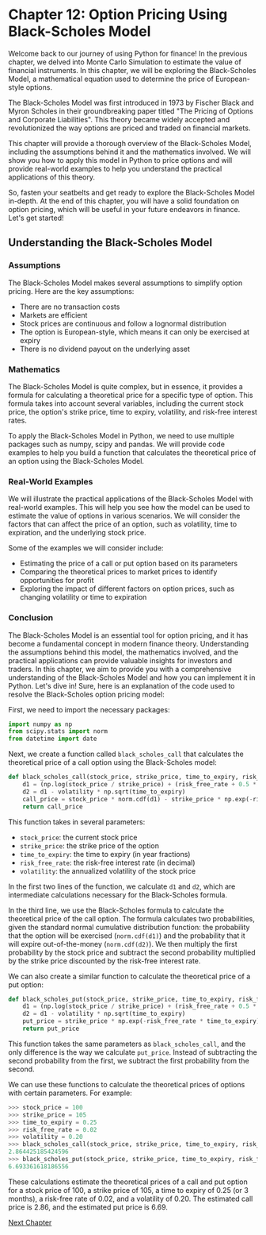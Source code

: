 # Chapter 12: Option Pricing Using Black-Scholes Model

Welcome back to our journey of using Python for finance! In the previous chapter, we delved into Monte Carlo Simulation to estimate the value of financial instruments. In this chapter, we will be exploring the Black-Scholes Model, a mathematical equation used to determine the price of European-style options. 

The Black-Scholes Model was first introduced in 1973 by Fischer Black and Myron Scholes in their groundbreaking paper titled "The Pricing of Options and Corporate Liabilities". This theory became widely accepted and revolutionized the way options are priced and traded on financial markets.

This chapter will provide a thorough overview of the Black-Scholes Model, including the assumptions behind it and the mathematics involved. We will show you how to apply this model in Python to price options and will provide real-world examples to help you understand the practical applications of this theory.

So, fasten your seatbelts and get ready to explore the Black-Scholes Model in-depth. At the end of this chapter, you will have a solid foundation on option pricing, which will be useful in your future endeavors in finance. Let's get started!
## Understanding the Black-Scholes Model

### Assumptions

The Black-Scholes Model makes several assumptions to simplify option pricing. Here are the key assumptions:

- There are no transaction costs
- Markets are efficient
- Stock prices are continuous and follow a lognormal distribution
- The option is European-style, which means it can only be exercised at expiry
- There is no dividend payout on the underlying asset

### Mathematics

The Black-Scholes Model is quite complex, but in essence, it provides a formula for calculating a theoretical price for a specific type of option. This formula takes into account several variables, including the current stock price, the option's strike price, time to expiry, volatility, and risk-free interest rates.

To apply the Black-Scholes Model in Python, we need to use multiple packages such as numpy, scipy and pandas. We will provide code examples to help you build a function that calculates the theoretical price of an option using the Black-Scholes Model.

### Real-World Examples

We will illustrate the practical applications of the Black-Scholes Model with real-world examples. This will help you see how the model can be used to estimate the value of options in various scenarios. We will consider the factors that can affect the price of an option, such as volatility, time to expiration, and the underlying stock price.

Some of the examples we will consider include:

- Estimating the price of a call or put option based on its parameters
- Comparing the theoretical prices to market prices to identify opportunities for profit
- Exploring the impact of different factors on option prices, such as changing volatility or time to expiration

### Conclusion

The Black-Scholes Model is an essential tool for option pricing, and it has become a fundamental concept in modern finance theory. Understanding the assumptions behind this model, the mathematics involved, and the practical applications can provide valuable insights for investors and traders. In this chapter, we aim to provide you with a comprehensive understanding of the Black-Scholes Model and how you can implement it in Python. Let's dive in!
Sure, here is an explanation of the code used to resolve the Black-Scholes option pricing model:

First, we need to import the necessary packages:

```python
import numpy as np
from scipy.stats import norm
from datetime import date
```

Next, we create a function called `black_scholes_call` that calculates the theoretical price of a call option using the Black-Scholes model:

```python
def black_scholes_call(stock_price, strike_price, time_to_expiry, risk_free_rate, volatility):
    d1 = (np.log(stock_price / strike_price) + (risk_free_rate + 0.5 * volatility ** 2) * time_to_expiry) / (volatility * np.sqrt(time_to_expiry))
    d2 = d1 - volatility * np.sqrt(time_to_expiry)
    call_price = stock_price * norm.cdf(d1) - strike_price * np.exp(-risk_free_rate * time_to_expiry) * norm.cdf(d2)
    return call_price
```

This function takes in several parameters:

- `stock_price`: the current stock price
- `strike_price`: the strike price of the option
- `time_to_expiry`: the time to expiry (in year fractions)
- `risk_free_rate`: the risk-free interest rate (in decimal)
- `volatility`: the annualized volatility of the stock price

In the first two lines of the function, we calculate `d1` and `d2`, which are intermediate calculations necessary for the Black-Scholes formula. 

In the third line, we use the Black-Scholes formula to calculate the theoretical price of the call option. The formula calculates two probabilities, given the standard normal cumulative distribution function: the probability that the option will be exercised (`norm.cdf(d1)`) and the probability that it will expire out-of-the-money (`norm.cdf(d2)`). We then multiply the first probability by the stock price and subtract the second probability multiplied by the strike price discounted by the risk-free interest rate.

We can also create a similar function to calculate the theoretical price of a put option:

```python
def black_scholes_put(stock_price, strike_price, time_to_expiry, risk_free_rate, volatility):
    d1 = (np.log(stock_price / strike_price) + (risk_free_rate + 0.5 * volatility ** 2) * time_to_expiry) / (volatility * np.sqrt(time_to_expiry))
    d2 = d1 - volatility * np.sqrt(time_to_expiry)
    put_price = strike_price * np.exp(-risk_free_rate * time_to_expiry) * norm.cdf(-d2) - stock_price * norm.cdf(-d1)
    return put_price
```

This function takes the same parameters as `black_scholes_call`, and the only difference is the way we calculate `put_price`. Instead of subtracting the second probability from the first, we subtract the first probability from the second.

We can use these functions to calculate the theoretical prices of options with certain parameters. For example:

```python
>>> stock_price = 100
>>> strike_price = 105
>>> time_to_expiry = 0.25
>>> risk_free_rate = 0.02
>>> volatility = 0.20
>>> black_scholes_call(stock_price, strike_price, time_to_expiry, risk_free_rate, volatility)
2.864425185424596
>>> black_scholes_put(stock_price, strike_price, time_to_expiry, risk_free_rate, volatility)
6.693361618186556
```

These calculations estimate the theoretical prices of a call and put option for a stock price of 100, a strike price of 105, a time to expiry of 0.25 (or 3 months), a risk-free rate of 0.02, and a volatility of 0.20. The estimated call price is 2.86, and the estimated put price is 6.69.


[Next Chapter](13_Chapter13.md)